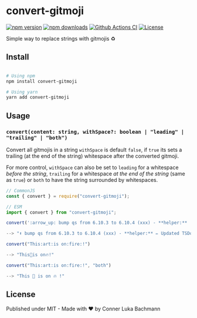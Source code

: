 # convert-gitmoji

[![npm version][npm-version-src]][npm-version-href]
[![npm downloads][npm-downloads-src]][npm-downloads-href]
[![Github Actions CI][github-actions-ci-src]][github-actions-ci-href]
[![License][license-src]][license-href]

Simple way to replace strings with gitmojis ♻️

## Install

```sh

# Using npm
npm install convert-gitmoji

# Using yarn
yarn add convert-gitmoji
```

## Usage

### `convert(content: string, withSpace?: boolean | "leading" | "trailing" | "both")`

Convert all gitmojis in a string
`withSpace` is default `false`, if `true` its sets a trailing (at the end of the string) whitespace after the converted gitmoji.

For more control, `withSpace` can also be set to `leading` for a whitespace *before the string*, `trailing` for a whitespace *at the end of the string* (same as `true`) or `both` to have the string surrounded by whitespaces.

```js
// CommonJS
const { convert } = require("convert-gitmoji");

// ESM
import { convert } from "convert-gitmoji";

convert(':arrow_up: bump qs from 6.10.3 to 6.10.4 (xxx) - **helper:** :pencil:  Updated TSDoc (xxx)', true);

--> "⬆️ bump qs from 6.10.3 to 6.10.4 (xxx) - **helper:** ✏️ Updated TSDoc (xxx)"

convert("This:art:is on:fire:!")

--> "This🎨is on🔥!"

convert("This:art:is on:fire:!", "both")

--> "This 🎨 is on 🔥 !"
```

## License

Published under MIT - Made with ❤️ by Conner Luka Bachmann

<!-- Badges -->

[npm-version-src]: https://img.shields.io/npm/v/convert-gitmoji/latest.svg
[npm-version-href]: https://npmjs.com/package/convert-gitmoji
[npm-downloads-src]: https://img.shields.io/npm/dt/convert-gitmoji.svg
[npm-downloads-href]: https://npmjs.com/package/convert-gitmoji
[github-actions-ci-src]: https://github.com/intevel/convert-gitmoji/actions/workflows/ci.yml/badge.svg
[github-actions-ci-href]: https://github.com/intevel/convert-gitmoji/actions?query=workflow%3Aci
[license-src]: https://img.shields.io/npm/l/convert-gitmoji.svg
[license-href]: https://npmjs.com/package/convert-gitmoji
